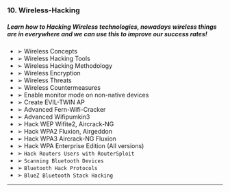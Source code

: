 ### 10. Wireless-Hacking
##### Learn how to Hacking Wireless technologies, nowadays wireless things are in everywhere and we can use this to improve our success rates!
  * ➢ Wireless Concepts
  * ➢ Wireless Hacking Tools
  * ➢ Wireless Hacking Methodology
  * ➢ Wireless Encryption
  * ➢ Wireless Threats
  * ➢ Wireless Countermeasures
  * ➢ Enable monitor mode on non-native devices
  * ➢ Create EVIL-TWIN AP
  * ➢ Advanced Fern-Wifi-Cracker
  * ➢ Advanced Wifipumkin3
  * ➢ Hack WEP Wifite2, Aircrack-NG
  * ➢ Hack WPA2 Fluxion, Airgeddon
  * ➢ Hack WPA3 Aircrack-NG Fluxion
  * ➢ Hack WPA Enterprise Edition (All versions)
  * ➢ ``Hack Routers Users with RouterSploit``
  * ➢ ``Scanning Bluetooth Devices``
  * ➢ ``Bluetooth Hack Protocols``
  * ➢ ``BlueZ Bluetooth Stack Hacking``

****

